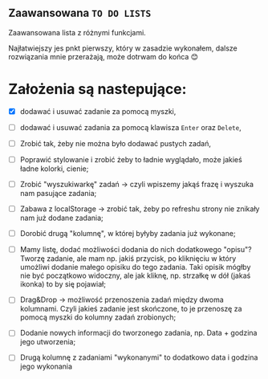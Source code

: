 ## Zaawansowana `TO DO LISTS`

Zaawansowana lista z różnymi funkcjami.

Najłatwiejszy jes pnkt pierwszy, który w zasadzie wykonałem, dalsze rozwiązania mnie przerażają, może dotrwam do końca :blush: 


# Założenia są nastepujące:

* [x] dodawać i usuwać zadanie za pomocą myszki,

* [ ]  dodawać i usuwać zadania za pomocą klawisza `Enter` oraz `Delete`,

* [ ] Zrobić tak, żeby nie można było dodawać pustych zadań,

* [ ] Poprawić stylowanie i zrobić żeby to ładnie wyglądało, może jakieś ładne kolorki, cienie;

* [ ] Zrobić "wyszukiwarkę" zadań -> czyli wpiszemy jakąś frazę i wyszuka nam pasujące zadania;

* [ ] Zabawa z localStorage -> zrobić tak, żeby po refreshu strony nie znikały nam już dodane zadania;

* [ ] Dorobić drugą "kolumnę", w której byłyby zadania już wykonane;

* [ ] Mamy listę, dodać możliwości dodania do nich dodatkowego "opisu"? Tworzę zadanie, ale mam np. jakiś przycisk, po kliknięciu w który umożliwi dodanie małego opisiku do tego zadania. Taki opisik mógłby nie być początkowo widoczny, ale jak kliknę, np. strzałkę w dół (jakaś ikonka) to by się pojawiał;

* [ ] Drag&Drop -> możliwość przenoszenia zadań między dwoma kolumnami. Czyli jakieś zadanie jest skończone, to je przenoszę za pomocą myszki do kolumny zadań zrobionych;

* [ ] Dodanie nowych informacji do tworzonego zadania, np. Data + godzina jego utworzenia;

* [ ] Drugą kolumnę z zadaniami "wykonanymi" to dodatkowo data i godzina jego wykonania
